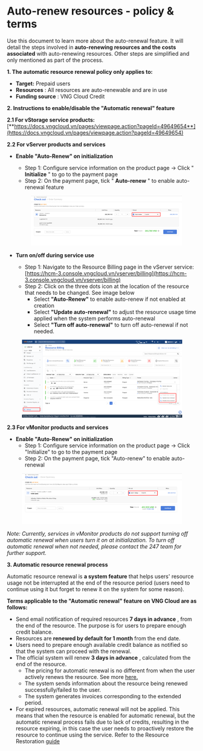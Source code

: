 # Auto-renew resources - policy & terms

Use this document to learn more about the auto-renewal feature. It will detail the steps involved in **auto-renewing resources and the costs associated** with auto-renewing resources. Other steps are simplified and only mentioned as part of the process.

**1. The automatic resource renewal policy only applies to:**

* **Target:** Prepaid users
* **Resources** : All resources are auto-renewable and are in use
* **Funding source** : VNG Cloud Credit

**2. Instructions to enable/disable the "Automatic renewal" feature**

**2.1 For vStorage service products:** [**https://docs.vngcloud.vn/pages/viewpage.action?pageId=49649654**](https://docs.vngcloud.vn/pages/viewpage.action?pageId=49649654)

**2.2 For vServer products and services**

*   **Enable "Auto-Renew" on initialization**

    * Step 1: Configure service information on the product page → Click " **Initialize** " to go to the payment page
    * Step 2: On the payment page, tick " **Auto-renew** " to enable auto-renewal feature

    <figure><img src="../../../.gitbook/assets/image (11) (3).png" alt=""><figcaption></figcaption></figure>
* **Turn on/off during service use**
  * Step 1: Navigate to the Resource Billing page in the vServer service: [https://hcm-3.console.vngcloud.vn/vserver/billing](https://hcm-3.console.vngcloud.vn/vserver/billing)
  * Step 2: Click on the three dots icon at the location of the resource that needs to be changed. See image below
    * Select **"Auto-Renew"** to enable auto-renew if not enabled at creation
    * Select **"Update auto-renewal"** to adjust the resource usage time applied when the system performs auto-renewal
    * Select **"Turn off auto-renewal"** to turn off auto-renewal if not needed.

<figure><img src="../../../.gitbook/assets/image (446).png" alt=""><figcaption></figcaption></figure>

**2.3 For vMonitor products and services**

* **Enable "Auto-Renew" on initialization**
  * Step 1: Configure service information on the product page → Click "Initialize" to go to the payment page
  * Step 2: On the payment page, tick "Auto-renew" to enable auto-renewal

<figure><img src="../../../.gitbook/assets/image (1) (1) (2).png" alt=""><figcaption></figcaption></figure>

_Note: Currently, services in vMonitor products do not support turning off automatic renewal when users turn it on at initialization. To turn off automatic renewal when not needed, please contact the 247 team for further support._

**3. Automatic resource renewal process**

Automatic resource renewal is **a system feature** that helps users' resource usage not be interrupted at the end of the resource period (users need to continue using it but forget to renew it on the system for some reason).

**Terms applicable to the "Automatic renewal" feature on VNG Cloud are as follows:**

* Send email notification of required resources **7 days in advance** , from the end of the resource. The purpose is for users to prepare enough credit balance.
* Resources are **renewed by default for 1 month** from the end date.
* Users need to prepare enough available credit balance as notified so that the system can proceed with the renewal.
* The official system will renew **3 days in advance** , calculated from the end of the resource.
  * The pricing for automatic renewal is no different from when the user actively renews the resource. See more [here.](https://docs-vngcloud-vn.translate.goog/vng-cloud-document/vn/quan-ly-hoa-don-chi-phi-and-tai-nguyen-tren-vng-cloud/trai-nghiem-billing-and-kenh-thanh-toan/ve-billing-and-payment/quan-ly-vong-doi-tai-nguyen/gia-han-tai-nguyen)
  * The system sends information about the resource being renewed successfully/failed to the user.
  * The system generates invoices corresponding to the extended period.
* For expired resources, automatic renewal will not be applied. This means that when the resource is enabled for automatic renewal, but the automatic renewal process fails due to lack of credits, resulting in the resource expiring, in this case the user needs to proactively restore the resource to continue using the service. Refer to the Resource Restoration [guide](https://docs-vngcloud-vn.translate.goog/vng-cloud-document/vn/quan-ly-hoa-don-chi-phi-and-tai-nguyen-tren-vng-cloud/trai-nghiem-billing-and-kenh-thanh-toan/ve-billing-and-payment/quan-ly-vong-doi-tai-nguyen/khoi-phuc-tai-nguyen)
